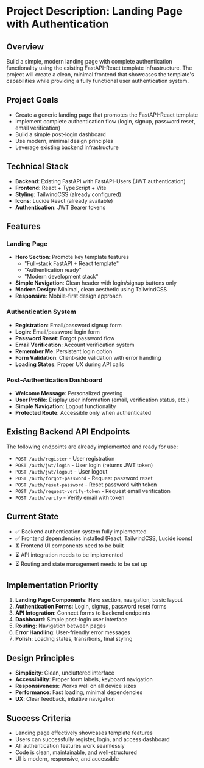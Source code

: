 # Project Description: Landing Page with Authentication

## Overview
Build a simple, modern landing page with complete authentication functionality using the existing FastAPI-React template infrastructure. The project will create a clean, minimal frontend that showcases the template's capabilities while providing a fully functional user authentication system.

## Project Goals
- Create a generic landing page that promotes the FastAPI-React template
- Implement complete authentication flow (login, signup, password reset, email verification)
- Build a simple post-login dashboard
- Use modern, minimal design principles
- Leverage existing backend infrastructure

## Technical Stack
- **Backend**: Existing FastAPI with FastAPI-Users (JWT authentication)
- **Frontend**: React + TypeScript + Vite
- **Styling**: TailwindCSS (already configured)
- **Icons**: Lucide React (already available)
- **Authentication**: JWT Bearer tokens

## Features

### Landing Page
- **Hero Section**: Promote key template features
  - "Full-stack FastAPI + React template"
  - "Authentication ready"
  - "Modern development stack"
- **Simple Navigation**: Clean header with login/signup buttons only
- **Modern Design**: Minimal, clean aesthetic using TailwindCSS
- **Responsive**: Mobile-first design approach

### Authentication System
- **Registration**: Email/password signup form
- **Login**: Email/password login form
- **Password Reset**: Forgot password flow
- **Email Verification**: Account verification system
- **Remember Me**: Persistent login option
- **Form Validation**: Client-side validation with error handling
- **Loading States**: Proper UX during API calls

### Post-Authentication Dashboard
- **Welcome Message**: Personalized greeting
- **User Profile**: Display user information (email, verification status, etc.)
- **Simple Navigation**: Logout functionality
- **Protected Route**: Accessible only when authenticated

## Existing Backend API Endpoints
The following endpoints are already implemented and ready for use:

- `POST /auth/register` - User registration
- `POST /auth/jwt/login` - User login (returns JWT token)
- `POST /auth/jwt/logout` - User logout
- `POST /auth/forgot-password` - Request password reset
- `POST /auth/reset-password` - Reset password with token
- `POST /auth/request-verify-token` - Request email verification
- `POST /auth/verify` - Verify email with token

## Current State
- ✅ Backend authentication system fully implemented
- ✅ Frontend dependencies installed (React, TailwindCSS, Lucide icons)
- ⏳ Frontend UI components need to be built
- ⏳ API integration needs to be implemented
- ⏳ Routing and state management needs to be set up

## Implementation Priority
1. **Landing Page Components**: Hero section, navigation, basic layout
2. **Authentication Forms**: Login, signup, password reset forms
3. **API Integration**: Connect forms to backend endpoints
4. **Dashboard**: Simple post-login user interface
5. **Routing**: Navigation between pages
6. **Error Handling**: User-friendly error messages
7. **Polish**: Loading states, transitions, final styling

## Design Principles
- **Simplicity**: Clean, uncluttered interface
- **Accessibility**: Proper form labels, keyboard navigation
- **Responsiveness**: Works well on all device sizes
- **Performance**: Fast loading, minimal dependencies
- **UX**: Clear feedback, intuitive navigation

## Success Criteria
- Landing page effectively showcases template features
- Users can successfully register, login, and access dashboard
- All authentication features work seamlessly
- Code is clean, maintainable, and well-structured
- UI is modern, responsive, and accessible 